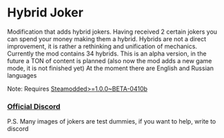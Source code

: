 # Hybrid Joker
Modification that adds hybrid jokers. Having received 2 certain jokers you can spend your money making them a hybrid. Hybrids are not a direct improvement, it is rather a rethinking and unification of mechanics. Currently the mod contains 34 hybrids. This is an alpha version, in the future a TON of content is planned
(also now the mod adds a new game mode, it is not finished yet)
At the moment there are English and Russian languages

Note: Requires [Steamodded>=1.0.0~BETA-0410b](https://github.com/Steamodded)

### [Official Discord](https://discord.gg/B3ASpctZr8)

P.S. Many images of jokers are test dummies, if you want to help, write to discord
